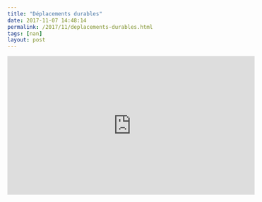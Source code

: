 ```yaml
---
title: "Déplacements durables"
date: 2017-11-07 14:48:14
permalink: /2017/11/deplacements-durables.html
tags: [nan]
layout: post
---
```


<iframe width="560" height="315" src="https://www.youtube.com/embed/StUyt5RxJhM" frameborder="0" allowfullscreen></iframe>
